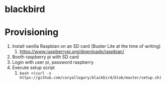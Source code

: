# blackbird

# Provisioning

1. Install vanilla Raspbian on an SD card (Buster Lite at the time of writing)
   1. https://www.raspberrypi.org/downloads/raspbian/
1. Booth raspberry pi with SD card
1. Login with user pi, password raspberry
1. Execute setup script
   1. `bash <(curl -s https://github.com/coryallegory/blackbird/blob/master/setup.sh)`
